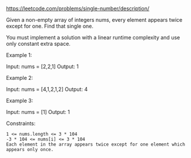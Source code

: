 https://leetcode.com/problems/single-number/description/

Given a non-empty array of integers nums, every element appears twice except for one. Find that single one.

You must implement a solution with a linear runtime complexity and use only constant extra space.


Example 1:

Input: nums = [2,2,1]
Output: 1

Example 2:

Input: nums = [4,1,2,1,2]
Output: 4

Example 3:

Input: nums = [1]
Output: 1


Constraints:

    1 <= nums.length <= 3 * 104
    -3 * 104 <= nums[i] <= 3 * 104
    Each element in the array appears twice except for one element which appears only once.

